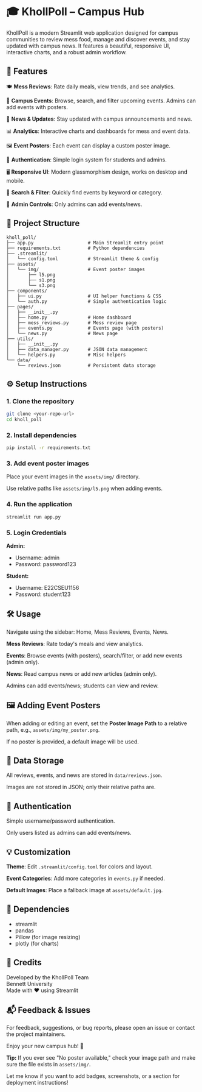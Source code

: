 # 🎓 KhollPoll – Campus Hub

KhollPoll is a modern Streamlit web application designed for campus communities to review mess food, manage and discover events, and stay updated with campus news. It features a beautiful, responsive UI, interactive charts, and a robust admin workflow.

## 🚀 Features

🍽️ **Mess Reviews**: Rate daily meals, view trends, and see analytics.

🎉 **Campus Events**: Browse, search, and filter upcoming events. Admins can add events with posters.

📰 **News & Updates**: Stay updated with campus announcements and news.

📊 **Analytics**: Interactive charts and dashboards for mess and event data.

🖼️ **Event Posters**: Each event can display a custom poster image.

🔐 **Authentication**: Simple login system for students and admins.

🖥️ **Responsive UI**: Modern glassmorphism design, works on desktop and mobile.

🔎 **Search & Filter**: Quickly find events by keyword or category.

📝 **Admin Controls**: Only admins can add events/news.

## 📁 Project Structure

```
kholl_poll/
├── app.py                    # Main Streamlit entry point
├── requirements.txt          # Python dependencies
├── .streamlit/
│   └── config.toml           # Streamlit theme & config
├── assets/
│   └── img/                  # Event poster images
│       ├── l5.png
│       ├── s1.png
│       └── s3.png
├── components/
│   ├── ui.py                 # UI helper functions & CSS
│   └── auth.py               # Simple authentication logic
├── pages/
│   ├── __init__.py
│   ├── home.py               # Home dashboard
│   ├── mess_reviews.py       # Mess review page
│   ├── events.py             # Events page (with posters)
│   └── news.py               # News page
├── utils/
│   ├── __init__.py
│   ├── data_manager.py       # JSON data management
│   └── helpers.py            # Misc helpers
└── data/
    └── reviews.json          # Persistent data storage
```

## ⚙️ Setup Instructions

### 1. Clone the repository
```bash
git clone <your-repo-url>
cd kholl_poll
```

### 2. Install dependencies
```bash
pip install -r requirements.txt
```

### 3. Add event poster images
Place your event images in the `assets/img/` directory.

Use relative paths like `assets/img/l5.png` when adding events.

### 4. Run the application
```bash
streamlit run app.py
```

### 5. Login Credentials

**Admin:**
- Username: admin
- Password: password123

**Student:**
- Username: E22CSEU1156
- Password: student123

## 🛠️ Usage

Navigate using the sidebar: Home, Mess Reviews, Events, News.

**Mess Reviews**: Rate today's meals and view analytics.

**Events**: Browse events (with posters), search/filter, or add new events (admin only).

**News**: Read campus news or add new articles (admin only).

Admins can add events/news; students can view and review.

## 🖼️ Adding Event Posters

When adding or editing an event, set the **Poster Image Path** to a relative path, e.g., `assets/img/my_poster.png`.

If no poster is provided, a default image will be used.

## 📝 Data Storage

All reviews, events, and news are stored in `data/reviews.json`.

Images are not stored in JSON; only their relative paths are.

## 🔐 Authentication

Simple username/password authentication.

Only users listed as admins can add events/news.

## 💡 Customization

**Theme**: Edit `.streamlit/config.toml` for colors and layout.

**Event Categories**: Add more categories in `events.py` if needed.

**Default Images**: Place a fallback image at `assets/default.jpg`.

## 🧩 Dependencies

- streamlit
- pandas
- Pillow (for image resizing)
- plotly (for charts)

## 📣 Credits

Developed by the KhollPoll Team  
Bennett University  
Made with ❤️ using Streamlit

## 📬 Feedback & Issues

For feedback, suggestions, or bug reports, please open an issue or contact the project maintainers.

Enjoy your new campus hub! 🚀

**Tip:**
If you ever see "No poster available," check your image path and make sure the file exists in `assets/img/`.

Let me know if you want to add badges, screenshots, or a section for deployment instructions!